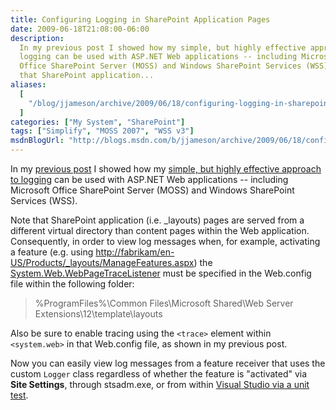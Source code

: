 ```yaml
---
title: Configuring Logging in SharePoint Application Pages
date: 2009-06-18T21:08:00-06:00
description:
  In my previous post I showed how my simple, but highly effective approach to
  logging can be used with ASP.NET Web applications -- including Microsoft
  Office SharePoint Server (MOSS) and Windows SharePoint Services (WSS). Note
  that SharePoint application...
aliases:
  [
    "/blog/jjameson/archive/2009/06/18/configuring-logging-in-sharepoint-application-pages.aspx",
  ]
categories: ["My System", "SharePoint"]
tags: ["Simplify", "MOSS 2007", "WSS v3"]
msdnBlogUrl: "http://blogs.msdn.com/b/jjameson/archive/2009/06/18/configuring-logging-in-sharepoint-application-pages.aspx"
---
```


In my
[previous post](/blog/jjameson/2009/06/18/configuring-logging-in-asp-net-applications-and-sharepoint)
I showed how my
[simple, but highly effective approach to logging](/blog/jjameson/2009/06/18/a-simple-but-highly-effective-approach-to-logging)
can be used with ASP.NET Web applications -- including Microsoft Office
SharePoint Server (MOSS) and Windows SharePoint Services (WSS).

Note that SharePoint application (i.e. \_layouts) pages are served from a
different virtual directory than content pages within the Web application.
Consequently, in order to view log messages when, for example, activating a
feature (e.g. using
[http://fabrikam/en-US/Products/_layouts/ManageFeatures.aspx](http://fabrikam/en-US/Products/_layouts/ManageFeatures.aspx))
the
[System.Web.WebPageTraceListener](http://msdn.microsoft.com/en-us/library/system.web.webpagetracelistener.aspx)
must be specified in the Web.config file within the following folder:

> %ProgramFiles%\Common Files\Microsoft Shared\Web Server
> Extensions\12\template\layouts

Also be sure to enable tracing using the `<trace>` element within `<system.web>`
in that Web.config file, as shown in my previous post.

Now you can easily view log messages from a feature receiver that uses the
custom `Logger` class regardless of whether the feature is "activated" via
**Site Settings**, through stsadm.exe, or from within
[Visual Studio via a unit test](/blog/jjameson/2007/03/22/what-s-in-a-name-defaultfeaturereceiver-vs-featureconfigurator).
